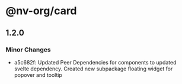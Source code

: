 # @nv-org/card

## 1.2.0

### Minor Changes

- a5c682f: Updated Peer Dependencies for components to updated svelte dependency. Created new subpackage floating widget for popover and tooltip
